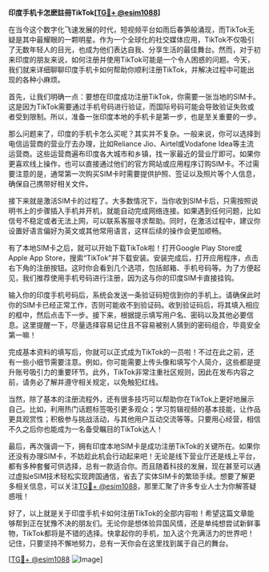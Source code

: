 **印度手机卡怎麽註冊TikTok[[TG💪+ @esim1088](https://t.me/s/esim1088)]**

在当今这个数字化飞速发展的时代，短视频平台如雨后春笋般涌现，而TikTok无疑是其中最耀眼的一颗明星。作为一个全球化的社交媒体应用，TikTok不仅吸引了无数年轻人的目光，也成为他们表达自我、分享生活的最佳舞台。然而，对于初来印度的朋友来说，如何注册并使用TikTok可能是一个令人困惑的问题。今天，我们就来详细聊聊印度手机卡如何帮助你顺利注册TikTok，并解决过程中可能出现的各种小麻烦。

首先，让我们明确一点：要想在印度成功注册TikTok，你需要一张当地的SIM卡。这是因为TikTok需要通过手机号码进行验证，而国际号码可能会导致验证失败或者受到限制。所以，准备一张印度本地的手机卡是第一步，也是至关重要的一步。

那么问题来了，印度的手机卡怎么买呢？其实并不复杂。一般来说，你可以选择到电信运营商的营业厅去办理，比如Reliance Jio、Airtel或Vodafone Idea等主流运营商。这些运营商遍布印度各大城市和乡镇，找一家最近的营业厅即可。如果你更喜欢线上操作，也可以直接通过他们的官方网站或应用程序订购SIM卡。不过需要注意的是，通常第一次购买SIM卡时需要提供护照、签证以及照片等个人信息，确保自己携带好相关文件。

接下来就是激活SIM卡的过程了。大多数情况下，当你收到SIM卡后，只需按照说明书上的步骤插入手机并开机，就能自动完成网络连接。如果遇到任何问题，比如信号不稳定或者无法上网，可以联系客服寻求帮助。同时，在激活过程中，建议你设置好语言偏好为英文或其他常用语言，这样后续的操作会更加顺畅。

有了本地SIM卡之后，就可以开始下载TikTok啦！打开Google Play Store或Apple App Store，搜索“TikTok”并下载安装。安装完成后，打开应用程序，点击右下角的注册按钮。这时你会看到几个选项，包括邮箱、手机号码等。为了方便起见，我们推荐使用手机号码进行注册，因为这与你的印度SIM卡直接挂钩。

输入你的印度手机号码后，系统会发送一条验证码短信到你的手机上。请确保此时你的SIM卡已经正常工作，否则可能收不到验证码。收到验证码后，将其填入相应的框中，然后点击下一步。接下来，根据提示填写用户名、密码以及其他必要信息。这里提醒一下，尽量选择容易记住且不容易被别人猜到的密码组合，毕竟安全第一嘛！

完成基本资料的填写后，你就可以正式成为TikTok的一员啦！不过在此之前，还有一些小细节需要注意。例如，你可能需要上传头像和填写个人简介，这些都是提升账号吸引力的重要环节。此外，TikTok非常注重社区规则，因此在发布内容之前，请务必了解并遵守相关规定，以免触犯红线。

当然，除了基本的注册流程外，还有很多技巧可以帮助你在TikTok上更好地展示自己。比如，利用热门话题标签吸引更多观众；学习剪辑视频的基本技能，让作品更具观赏性；积极参与挑战活动，与其他用户互动交流等等。只要用心经营，相信不久之后你也能成为一名备受瞩目的TikTok达人！

最后，再次强调一下，拥有印度本地SIM卡是成功注册TikTok的关键所在。如果你还没有办理SIM卡，不妨趁此机会行动起来吧！无论是线下营业厅还是线上平台，都有多种套餐可供选择，总有一款适合你。而且随着科技的发展，现在甚至可以通过虚拟eSIM技术轻松实现跨国通信，省去了实体SIM卡的繁琐手续。想要了解更多相关信息，可以关注[TG💪+ @esim1088](https://t.me/s/esim1088)，那里汇聚了许多专业人士为你解答疑惑哦！

好了，以上就是关于印度手机卡如何注册TikTok的全部内容啦！希望这篇文章能够帮到正在犹豫不决的朋友们。无论你是想体验异国风情，还是单纯想尝试新鲜事物，TikTok都将是不错的选择。快拿起你的手机，加入这个充满活力的世界吧！记住，只要坚持不懈地努力，总有一天你会在这里找到属于自己的舞台。

[[TG💪+ @esim1088](https://t.me/s/esim1088) ![Image](https://i.postimg.cc/4NQfJmqS/Snipaste-2025-05-13-00-14-12.png)]